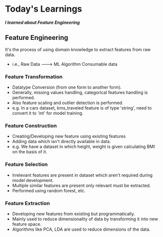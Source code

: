 # Today's Learnings
***I learned about Feature Engineering***
## Feature Engineering
It's the process of using domain knowledge to extract features from raw data.
- i.e., Raw Data ---> ML Algorithm Consumable data

### Feature Transformation
- Datatype Conversion (from one form to another form).
- Generally, missing values handling, categorical features handling is performed.
- Also feature scaling and outlier detection is performed.
- e.g. In a cars dataset, kms_traveled feature is of type 'string', need to convert it to 'int' for model training.

### Feature Construction
- Creating/Developing new feature using existing features
- Adding data which isn't directly available in data.
- e.g. We have a dataset in which height, weight is given calculating BMI on the basis of it.

### Feature Selection
- Irrelevant features are present in dataset which aren't required during model development.
- Multiple similar features are present only relevant must be extracted.
- Performed using random forest, etc.

### Feature Extraction
- Developing new features from existing but programmatically.
- Mainly used to reduce dimensionality of data by transforming it into new feature space.
- Algorithms like PCA, LDA are used to reduce dimensions of the data.
